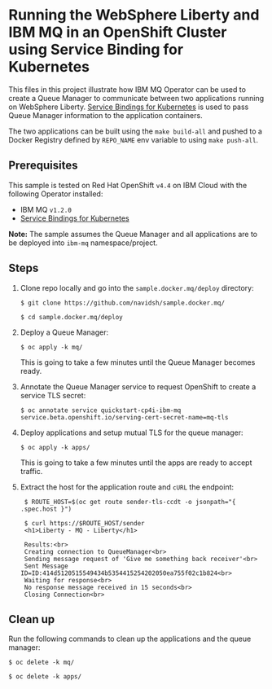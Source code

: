 # Running the WebSphere Liberty and IBM MQ in an OpenShift Cluster using Service Binding for Kubernetes

This files in this project illustrate how IBM MQ Operator can be used to create a
Queue Manager to communicate between two applications running on WebSphere Liberty. [Service Bindings for Kubernetes](https://github.com/vmware-labs/service-bindings) is used to pass Queue Manager information to the application containers.

The two applications can be built using the `make build-all` and pushed to a Docker
Registry defined by `REPO_NAME` env variable to using `make push-all`.

## Prerequisites

This sample is tested on Red Hat OpenShift `v4.4` on IBM Cloud with the following Operator installed:

- IBM MQ `v1.2.0`
- [Service Bindings for Kubernetes](https://github.com/vmware-labs/service-bindings)

**Note:** The sample assumes the Queue Manager and all applications are to be deployed into `ibm-mq` namespace/project.

## Steps

1. Clone repo locally and go into the `sample.docker.mq/deploy` directory:

   ```console
   $ git clone https://github.com/navidsh/sample.docker.mq/

   $ cd sample.docker.mq/deploy
   ```

2. Deploy a Queue Manager:

   ```console
   $ oc apply -k mq/
   ```

   This is going to take a few minutes until the Queue Manager becomes ready.

3. Annotate the Queue Manager service to request OpenShift to create a service TLS secret:

   ```console
   $ oc annotate service quickstart-cp4i-ibm-mq service.beta.openshift.io/serving-cert-secret-name=mq-tls
   ```

4. Deploy applications and setup mutual TLS for the queue manager:

   ```console
   $ oc apply -k apps/
   ```

   This is going to take a few minutes until the apps are ready to accept traffic.

5. Extract the host for the application route and `cURL` the endpoint:

   ```console
    $ ROUTE_HOST=$(oc get route sender-tls-ccdt -o jsonpath="{ .spec.host }")

    $ curl https://$ROUTE_HOST/sender
    <h1>Liberty - MQ - Liberty</h1>

    Results:<br>
    Creating connection to QueueManager<br>
    Sending message request of 'Give me something back receiver'<br>
    Sent Message ID=ID:414d5120515549434b5354415254202050ea755f02c1b824<br>
    Waiting for response<br>
    No response message received in 15 seconds<br>
    Closing Connection<br>
   ```

## Clean up

Run the following commands to clean up the applications and the queue manager:

```console
$ oc delete -k mq/

$ oc delete -k apps/
```
